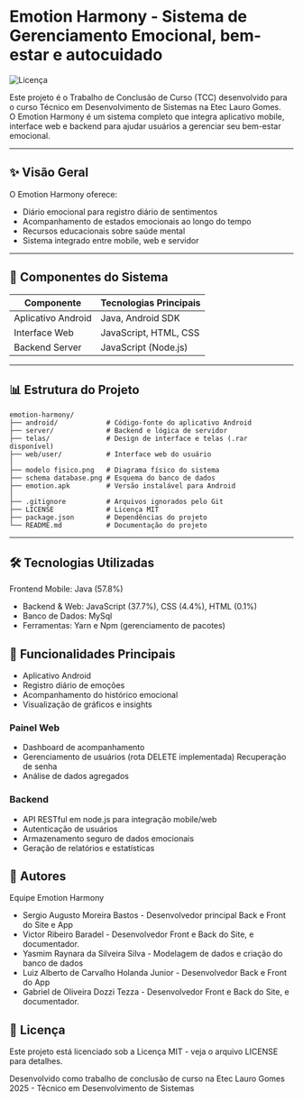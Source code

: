 # Emotion Harmony - Sistema de Gerenciamento Emocional, bem-estar e autocuidado

![Licença](https://img.shields.io/badge/Licen%C3%A7a-MIT-green)

Este projeto é o Trabalho de Conclusão de Curso (TCC) desenvolvido para o curso Técnico em Desenvolvimento de Sistemas na Etec Lauro Gomes.  
O Emotion Harmony é um sistema completo que integra aplicativo mobile, interface web e backend para ajudar usuários a gerenciar seu bem-estar emocional.

---

## ✨ Visão Geral

O Emotion Harmony oferece:

- Diário emocional para registro diário de sentimentos  
- Acompanhamento de estados emocionais ao longo do tempo  
- Recursos educacionais sobre saúde mental  
- Sistema integrado entre mobile, web e servidor  

---

## 🧩 Componentes do Sistema

| Componente         | Tecnologias Principais        
|--------------------|------------------------------|
| Aplicativo Android | Java, Android SDK            |
| Interface Web      | JavaScript, HTML, CSS        |
| Backend Server     | JavaScript (Node.js)         |

---

## 📊 Estrutura do Projeto

```plaintext
emotion-harmony/
├── android/            # Código-fonte do aplicativo Android
├── server/             # Backend e lógica de servidor
├── telas/              # Design de interface e telas (.rar disponível)
├── web/user/           # Interface web do usuário
│
├── modelo fisico.png   # Diagrama físico do sistema
├── schema database.png # Esquema do banco de dados
├── emotion.apk         # Versão instalável para Android
│
├── .gitignore          # Arquivos ignorados pelo Git
├── LICENSE             # Licença MIT
├── package.json        # Dependências do projeto
└── README.md           # Documentação do projeto
```
---

## 🛠️ Tecnologias Utilizadas
Frontend Mobile: Java (57.8%)

- Backend & Web: JavaScript (37.7%), CSS (4.4%), HTML (0.1%)
- Banco de Dados: MySql
- Ferramentas: Yarn e Npm (gerenciamento de pacotes)

## 📱 Funcionalidades Principais
- Aplicativo Android
- Registro diário de emoções
- Acompanhamento do histórico emocional
- Visualização de gráficos e insights
  
### Painel Web
- Dashboard de acompanhamento
- Gerenciamento de usuários (rota DELETE implementada)
Recuperação de senha
- Análise de dados agregados

### Backend
- API RESTful em node.js para integração mobile/web
- Autenticação de usuários
- Armazenamento seguro de dados emocionais
- Geração de relatórios e estatísticas


## 👥 Autores

Equipe Emotion Harmony

- Sergio Augusto Moreira Bastos - Desenvolvedor principal Back e Front do Site e App
- Victor Ribeiro Baradel - Desenvolvedor Front e Back do Site, e documentador.
- Yasmim Raynara da Silveira Silva - Modelagem de dados e criação do banco de dados
- Luiz Alberto de Carvalho Holanda Junior - Desenvolvedor Back e Front do App
- Gabriel de Oliveira Dozzi Tezza - Desenvolvedor Front e Back do Site, e documentador.



## 📄 Licença
Este projeto está licenciado sob a Licença MIT - veja o arquivo LICENSE para detalhes.

Desenvolvido como trabalho de conclusão de curso na Etec Lauro Gomes
2025 - Técnico em Desenvolvimento de Sistemas
